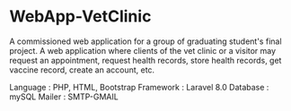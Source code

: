 # WebApp-VetClinic
A commissioned web application for a group of graduating student's final project. A web application where clients of the vet clinic or a visitor may request an appointment, request health records, store health records, get vaccine record, create an account, etc.

Language : PHP, HTML, Bootstrap
Framework : Laravel 8.0
Database : mySQL
Mailer : SMTP-GMAIL
